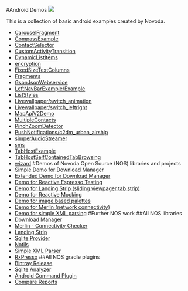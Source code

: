 #Android Demos [![](https://raw.githubusercontent.com/novoda/novoda/master/assets/btn_apache_lisence.png)](LICENSE.txt)

This is a collection of basic android examples created by Novoda.

* [CarouselFragment](http://github.com/novoda/android-demos/tree/master/CarouselFragment)
* [CompassExample](http://github.com/novoda/android-demos/tree/master/CompassExample)
* [ContactSelector](http://github.com/novoda/android-demos/tree/master/ContactSelector)
* [CustomActivityTransition](http://github.com/novoda/android-demos/tree/master/CustomActivityTransition)
* [DynamicListItems](http://github.com/novoda/android-demos/tree/master/DynamicListItems)
* [encryption](http://github.com/novoda/android-demos/tree/master/encryption)
* [FixedSizeTextColumns](http://github.com/novoda/android-demos/tree/master/FixedSizeTextColumns)
* [Fragments](http://github.com/novoda/android-demos/tree/master/Fragments)
* [GsonJsonWebservice](http://github.com/novoda/android-demos/tree/master/GsonJsonWebservice)
* [LeftNavBarExample/Example](http://github.com/novoda/android-demos/tree/master/LeftNavBarExample/Example)
* [ListStyles](http://github.com/novoda/android-demos/tree/master/ListStyles)
* [Livewallpaper/switch_animation](http://github.com/novoda/android-demos/tree/master/Livewallpaper/switch_animation)
* [Livewallpaper/switch_leftright](http://github.com/novoda/android-demos/tree/master/Livewallpaper/switch_leftright)
* [MapApiV2Demo](http://github.com/novoda/android-demos/tree/master/MapApiV2Demo)
* [MultipleContacts](http://github.com/novoda/android-demos/tree/master/MultipleContacts)
* [PinchZoomDetector](http://github.com/novoda/android-demos/tree/master/PinchZoomDetector)
* [PushNotifications/c2dm_urban_airship](http://github.com/novoda/android-demos/tree/master/PushNotifications/c2dm_urban_airship)
* [simperAudioStreamer](http://github.com/novoda/android-demos/tree/master/simperAudioStreamer)
* [sms](http://github.com/novoda/android-demos/tree/master/sms)
* [TabHostExample](http://github.com/novoda/android-demos/tree/master/TabHostExample)
* [TabHostSelfContainedTabBrowsing](http://github.com/novoda/android-demos/tree/master/TabHostSelfContainedTabBrowsing)
* [wizard](http://github.com/novoda/android-demos/tree/master/wizard)
#Demos of Novoda Open Source (NOS) libraries and projects
* [Simple Demo for Download Manager](https://github.com/novoda/download-manager/tree/master/demo-simple)
* [Extended Demo for Download Manager](https://github.com/novoda/download-manager/tree/master/demo-extended)
* [Demo for Reactive Espresso Testing](https://github.com/novoda/rxpresso/tree/master/demo)
* [Demo for Landing Strip (sliding viewpager tab strip)](https://github.com/novoda/landing-strip/tree/master/demo)
* [Demo for Reactive Mocking](https://github.com/novoda/rxmocks/tree/master/demo)
* [Demo for image based palettes](https://github.com/novoda/material-painter)
* [Demo for Merlin (network connectivity)](https://github.com/novoda/merlin/tree/master/demo)
* [Demo for simple XML parsing](https://github.com/novoda/simple-easy-xml-parser/tree/master/demoAndroid)
#Further NOS work
##All NOS libraries
* [Download Manager](https://github.com/novoda/download-manager)
* [Merlin - Connectivity Checker](https://github.com/novoda/merlin)
* [Landing Strip](https://github.com/novoda/landing-strip)
* [Sqlite Provider](https://github.com/novoda/sqlite-provider)
* [Notils](https://github.com/novoda/notils)
* [Simple XML Parser](https://github.com/novoda/simple-easy-xml-parser)
* [RxPresso](https://github.com/novoda/rxpresso)
##All NOS gradle plugins
* [Bintray Release](https://github.com/novoda/bintray-release)
* [Sqlite Analyzer](https://github.com/novoda/sqlite-analyzer)
* [Android Command Plugin](https://github.com/novoda/gradle-android-command-plugin)
* [Compare Reports](https://github.com/novoda/spikes/tree/master/compare-reports)

